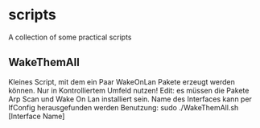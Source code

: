 # scripts
A collection of some practical scripts

## WakeThemAll
Kleines Script, mit dem ein Paar WakeOnLan Pakete erzeugt werden können. Nur in Kontrolliertem Umfeld nutzen! 
Edit: es müssen die Pakete Arp Scan und Wake On Lan installiert sein. Name des Interfaces kann per IfConfig herausgefunden werden
Benutzung: sudo ./WakeThemAll.sh [Interface Name]
